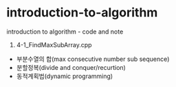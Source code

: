 # introduction-to-algorithm
introduction to algorithm - code and note
 
 
 
1. 4-1_FindMaxSubArray.cpp
 - 부분수열의 합(max consecutive number sub sequence)
 - 분할정복(divide and conquer/recurtion)
 - 동적계획법(dynamic programming)
